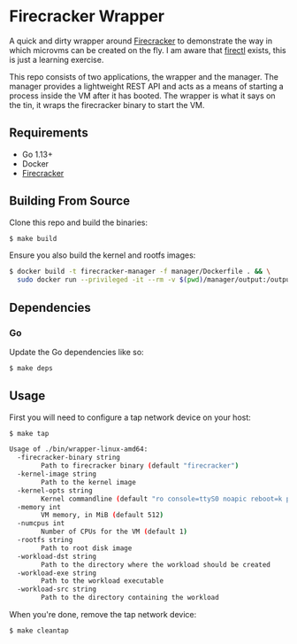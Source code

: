 # Firecracker Wrapper
A quick and dirty wrapper around [Firecracker][1] to demonstrate the way in which
microvms can be created on the fly. I am aware that [firectl][2] exists, this
is just a learning exercise.

This repo consists of two applications, the wrapper and the manager. The manager
provides a lightweight REST API and acts as a means of starting a process inside
the VM after it has booted. The wrapper is what it says on the tin, it wraps the
firecracker binary to start the VM.

## Requirements
* Go 1.13+
* Docker
* [Firecracker][3]

## Building From Source

Clone this repo and build the binaries:

```bash
$ make build
```

Ensure you also build the kernel and rootfs images:

```bash
$ docker build -t firecracker-manager -f manager/Dockerfile . && \
  sudo docker run --privileged -it --rm -v $(pwd)/manager/output:/output firecracker-manager
```

## Dependencies
### Go
Update the Go dependencies like so:

```bash
$ make deps
```

## Usage

First you will need to configure a tap network device on your host:

```bash
$ make tap
```

```bash
Usage of ./bin/wrapper-linux-amd64:
  -firecracker-binary string
    	Path to firecracker binary (default "firecracker")
  -kernel-image string
    	Path to the kernel image
  -kernel-opts string
    	Kernel commandline (default "ro console=ttyS0 noapic reboot=k panic=1 pci=off nomodules")
  -memory int
    	VM memory, in MiB (default 512)
  -numcpus int
    	Number of CPUs for the VM (default 1)
  -rootfs string
    	Path to root disk image
  -workload-dst string
    	Path to the directory where the workload should be created
  -workload-exe string
    	Path to the workload executable
  -workload-src string
    	Path to the directory containing the workload
```

When you're done, remove the tap network device:

```bash
$ make cleantap
```

[1]: https://firecracker-microvm.github.io/
[2]: https://github.com/firecracker-microvm/firectl
[3]: https://github.com/firecracker-microvm/firecracker#getting-started
